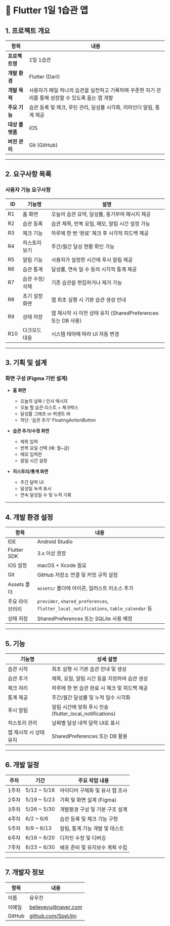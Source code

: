# 🌱 Flutter 1일 1습관 앱

## 1. 프로젝트 개요

| 항목 | 내용 |
|------|------|
| **프로젝트명** | 1일 1습관 |
| **개발 환경** | Flutter (Dart) |
| **개발 목적** | 사용자가 매일 하나의 습관을 실천하고 기록하며 꾸준한 자기 관리를 통해 성장할 수 있도록 돕는 앱 개발 |
| **주요 기능** | 습관 등록 및 체크, 루틴 관리, 달성률 시각화, 리마인더 알림, 통계 제공 |
| **대상 플랫폼** | iOS |
| **버전 관리** | Git (GitHub) |

---

## 2. 요구사항 목록

### 사용자 기능 요구사항

| ID | 기능명 | 설명 |
|----|--------|------|
| R1 | 홈 화면 | 오늘의 습관 요약, 달성률, 동기부여 메시지 제공 |
| R2 | 습관 등록 | 습관 제목, 반복 요일, 메모, 알림 시간 설정 가능 |
| R3 | 체크 기능 | 하루에 한 번 ‘완료’ 체크 후 시각적 피드백 제공 |
| R4 | 히스토리 보기 | 주간/월간 달성 현황 확인 가능 |
| R5 | 알림 기능 | 사용자가 설정한 시간에 푸시 알림 제공 |
| R6 | 습관 통계 | 달성률, 연속 일 수 등의 시각적 통계 제공 |
| R7 | 습관 수정/삭제 | 기존 습관을 편집하거나 제거 가능 |
| R8 | 초기 설정 화면 | 앱 최초 실행 시 기본 습관 생성 안내 |
| R9 | 상태 저장 | 앱 재시작 시 이전 상태 유지 (SharedPreferences 또는 DB 사용) |
| R10 | 다크모드 대응 | 시스템 테마에 따라 UI 자동 변경 |

---

## 3. 기획 및 설계

### 화면 구성 (Figma 기반 설계)

- **홈 화면**
  - 오늘의 날짜 / 인사 메시지
  - 오늘 할 습관 리스트 + 체크박스
  - 달성률 그래프 or 퍼센트 바
  - 하단: ‘습관 추가’ FloatingActionButton

- **습관 추가/수정 화면**
  - 제목 입력
  - 반복 요일 선택 (예: 월~금)
  - 메모 입력란
  - 알림 시간 설정

- **히스토리/통계 화면**
  - 주간 달력 UI
  - 달성일 녹색 표시
  - 연속 달성일 수 및 누적 기록

---

## 4. 개발 환경 설정

| 항목 | 내용 |
|------|------|
| IDE | Android Studio |
| Flutter SDK | 3.x 이상 권장 |
| iOS 설정 | macOS + Xcode 필요 |
| Git | GitHub 저장소 연결 및 커밋 규칙 설정 |
| Assets 폴더 | `assets/` 폴더에 아이콘, 일러스트 리소스 추가 |
| 주요 라이브러리 | `provider`, `shared_preferences`, `flutter_local_notifications`, `table_calendar` 등 |
| 상태 저장 | SharedPreferences 또는 SQLite 사용 예정 |

---

## 5. 기능

| 기능명 | 상세 설명 |
|--------|------------|
| 습관 시작 | 최초 실행 시 기본 습관 안내 및 생성 |
| 습관 추가 | 제목, 요일, 알림 시간 등을 지정하여 습관 생성 |
| 체크 처리 | 하루에 한 번 습관 완료 시 체크 및 피드백 제공 |
| 통계 제공 | 주간/월간 달성률 및 누적 일수 시각화 |
| 푸시 알림 | 알림 시간에 맞춰 푸시 전송 (flutter_local_notifications) |
| 히스토리 관리 | 날짜별 달성 내역 달력 UI로 표시 |
| 앱 재시작 시 상태 유지 | SharedPreferences 또는 DB 활용 |

---

## 6. 개발 일정

| 주차 | 기간 | 주요 작업 내용 |
|------|------|----------------|
| 1주차 | 5/12 ~ 5/16 | 아이디어 구체화 및 유사 앱 조사 |
| 2주차 | 5/19 ~ 5/23 | 기획 및 화면 설계 (Figma) |
| 3주차 | 5/26 ~ 5/30 | 개발환경 구성 및 기본 구조 설계 |
| 4주차 | 6/2 ~ 6/6 | 습관 등록 및 체크 기능 구현 |
| 5주차 | 6/9 ~ 6/13 | 알림, 통계 기능 개발 및 테스트 |
| 6주차 | 6/16 ~ 6/20 | 디자인 수정 및 디버깅 |
| 7주차 | 6/23 ~ 6/30 | 배포 준비 및 유지보수 계획 수립 |

---

## 7. 개발자 정보

| 항목 | 내용 |
|------|------|
| 이름 | 유우진 |
| 이메일 | believeyu@naver.com |
| GitHub | [github.com/SpeUjin](https://github.com/SpeUjin) |